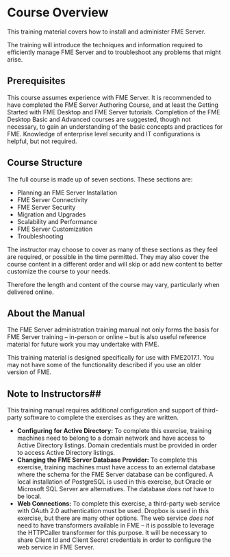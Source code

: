 # Course Overview #

This training material covers how to install and administer FME Server.

The training will introduce the techniques and information required to efficiently manage FME Server and to troubleshoot any problems that might arise.

## Prerequisites ##

This course assumes experience with FME Server. It is recommended to have completed the FME Server Authoring Course, and at least the Getting Started with FME Desktop and FME Server tutorials. Completion of the FME Desktop Basic and Advanced courses are suggested, though not necessary, to gain an understanding of the basic concepts and practices for FME. Knowledge of enterprise level security and IT configurations is helpful, but not required.


## Course Structure ##

The full course is made up of seven sections. These sections are:

- Planning an FME Server Installation
- FME Server Connectivity
- FME Server Security
- Migration and Upgrades
- Scalability and Performance
- FME Server Customization
- Troubleshooting

The instructor may choose to cover as many of these sections as they feel are required, or possible in the time permitted. They may also cover the course content in a different order and will skip or add new content to better customize the course to your needs.

Therefore the length and content of the course may vary, particularly when delivered online.


## About the Manual ##
The FME Server administration training manual not only forms the basis for FME Server training – in-person or online – but is also useful reference material for future work you may undertake with FME.

This training material is designed specifically for use with FME2017.1. You may not have some of the functionality described if you use an older version of FME.


## Note to Instructors##
This training manual requires additional configuration and support of third-party software to complete the exercises as they are written.

- **Configuring for Active Directory:** To complete this exercise, training machines need to belong to a domain network and have access to Active Directory listings. Domain credentials must be provided in order to access Active Directory listings.
- **Changing the FME Server Database Provider:** To complete this exercise, training machines must have access to an external database where the schema for the FME Server database can be configured. A local installation of PostgreSQL is used in this exercise, but Oracle or Microsoft SQL Server are alternatives. The database *does not* have to be local.
- **Web Connections:** To complete this exercise, a third-party web service with OAuth 2.0 authentication must be used. Dropbox is used in this exercise, but there are many other options. The web service *does not* need to have transformers available in FME – it is possible to leverage the HTTPCaller transformer for this purpose. It will be necessary to share Client Id and Client Secret credentials in order to configure the web service in FME Server.

